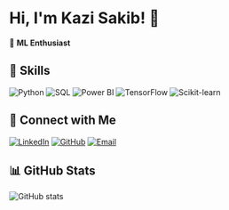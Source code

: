 # Hi, I'm Kazi Sakib! 👋
 
🌱 **ML Enthusiast** 

## 🚀 Skills
![Python](https://img.shields.io/badge/Python-3776AB?style=for-the-badge&logo=python&logoColor=white)
![SQL](https://img.shields.io/badge/SQL-4479A1?style=for-the-badge&logo=postgresql&logoColor=white)
![Power BI](https://img.shields.io/badge/Power_BI-F2C811?style=for-the-badge&logo=power-bi&logoColor=black)
![TensorFlow](https://img.shields.io/badge/TensorFlow-FF6F00?style=for-the-badge&logo=tensorflow&logoColor=white)
![Scikit-learn](https://img.shields.io/badge/Scikit_Learn-F7931E?style=for-the-badge&logo=scikit-learn&logoColor=white)

## 🔗 Connect with Me
[![LinkedIn](https://img.shields.io/badge/LinkedIn-0077B5?style=for-the-badge&logo=linkedin&logoColor=white)](https://www.linkedin.com/in/thekazisakib)
[![GitHub](https://img.shields.io/badge/GitHub-181717?style=for-the-badge&logo=github&logoColor=white)](https://github.com/thekazisakib)
[![Email](https://img.shields.io/badge/Email-D14836?style=for-the-badge&logo=gmail&logoColor=white)](mailto:kazi-sakib@outlook.com)

## 📊 GitHub Stats
![GitHub stats](https://github-readme-stats.vercel.app/api?username=thekazisakib&show_icons=true&theme=radical)


